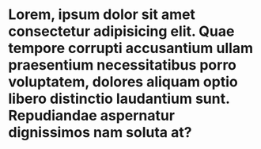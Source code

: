# Lorem, ipsum dolor sit amet consectetur adipisicing elit. Quae tempore corrupti accusantium ullam praesentium necessitatibus porro voluptatem, dolores aliquam optio libero distinctio laudantium sunt. Repudiandae aspernatur dignissimos nam soluta at?